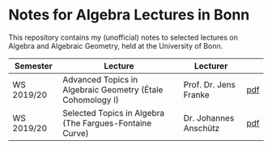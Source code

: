 # Notes for Algebra Lectures in Bonn 

This repository contains my (unofficial) notes to selected lectures on Algebra and Algebraic Geometry, held at the University of Bonn.

| Semester | Lecture | Lecturer | |
| --- | --- | --- | --- |
| WS 2019/20 | Advanced Topics in Algebraic Geometry (Étale Cohomology I) | Prof. Dr. Jens Franke | [pdf](https://florianadler.github.io/AlgebraBonn/EtaleI.pdf) |
| WS 2019/20 | Selected Topics in Algebra (The Fargues-Fontaine Curve) | Dr. Johannes Anschütz | [pdf](https://florianadler.github.io/AlgebraBonn/FF.pdf) |
